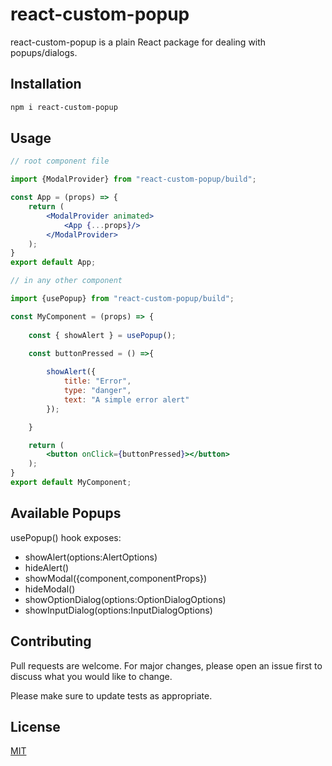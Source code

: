 # react-custom-popup

react-custom-popup is a plain React package for dealing with popups/dialogs.

## Installation

```bash
npm i react-custom-popup
```

## Usage

```jsx padded
// root component file

import {ModalProvider} from "react-custom-popup/build";

const App = (props) => {
    return (
        <ModalProvider animated>
            <App {...props}/>
        </ModalProvider>
    );
}
export default App;
```

```jsx padded
// in any other component

import {usePopup} from "react-custom-popup/build";

const MyComponent = (props) => {
    
    const { showAlert } = usePopup();

    const buttonPressed = () =>{           
    
        showAlert({
            title: "Error",
            type: "danger",
            text: "A simple error alert"
        });

    }

    return (
        <button onClick={buttonPressed}></button>
    );
}
export default MyComponent;
```

## Available Popups

usePopup() hook exposes:

*   showAlert(options:AlertOptions)
*   hideAlert()
*   showModal({component,componentProps})
*   hideModal()
*   showOptionDialog(options:OptionDialogOptions)
*   showInputDialog(options:InputDialogOptions)

## Contributing
Pull requests are welcome. For major changes, please open an issue first to discuss what you would like to change.

Please make sure to update tests as appropriate.

## License
[MIT](https://choosealicense.com/licenses/mit/)